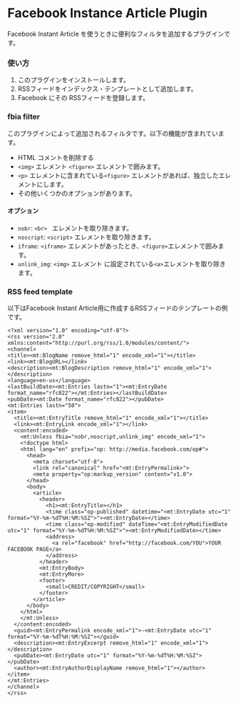 Facebook Instance Article Plugin
==========
Facebook Instant Article を使うときに便利なフィルタを追加するプラグインです。

### 使い方
1. このプラグインをインストールします。
2. RSSフィードをインデックス・テンプレートとして追加します。
3. Facebook にその RSSフィードを登録します。

### fbia filter

このプラグインによって追加されるフィルタです。以下の機能が含まれています。

* HTML コメントを削除する
* `<img>` エレメント `<figure>` エレメントで囲みます。
* `<p>` エレメントに含まれている`<figure>` エレメントがあれば、独立したエレメントにします。
* その他いくつかのオプションがあります。

#### オプション

* `nobr`: `<br> ` エレメントを取り除きます。
* `noscript`: `<script>` エレメントを取り除きます。
* `iframe`: `<iframe>` エレメントがあったとき、`<figure>`エレメントで囲みます。
* `unlink_img`: `<img>` エレメント	に設定されている`<a>`エレメントを取り除きます。

### RSS feed template

以下はFacebook Instant Article用に作成するRSSフィードのテンプレートの例です。

```
<?xml version="1.0" encoding="utf-8"?>
<rss version="2.0" xmlns:content="http://purl.org/rss/1.0/modules/content/">
<channel>
<title><mt:BlogName remove_html="1" encode_xml="1"></title>
<link><mt:BlogURL></link>
<description><mt:BlogDescription remove_html="1" encode_xml="1"></description>
<language>en-us</language>
<lastBuildDate><mt:Entries lastn="1"><mt:EntryDate format_name="rfc822"></mt:Entries></lastBuildDate>
<pubDate><mt:Date format_name="rfc822"></pubDate>
<mt:Entries lastn="50">
<item>
  <title><mt:EntryTitle remove_html="1" encode_xml="1"></title>
  <link><mt:EntryLink encode_xml="1"></link>
  <content:encoded>
    <mt:Unless fbia="nobr,noscript,unlink_img" encode_xml="1">
    <!doctype html>
    <html lang="en" prefix="op: http://media.facebook.com/op#">
      <head>
        <meta charset="utf-8">
        <link rel="canonical" href="<mt:EntryPermalink>">
        <meta property="op:markup_version" content="v1.0">
      </head>
      <body>
        <article>
          <header>
            <h1><mt:EntryTitle></h1>
            <time class="op-published" datetime="<mt:EntryDate utc="1" format="%Y-%m-%dT%H:%M:%SZ">"><mt:EntryDate></time>
            <time class="op-modified" dateTime="<mt:EntryModifiedDate utc="1" format="%Y-%m-%dT%H:%M:%SZ">"><mt:EntryModifiedDate></time>
            <address>
              <a rel="facebook" href="http://facebook.com/YOU">YOUR FACEBOOK PAGE</a>
            </address>
          </header>
          <mt:EntryBody>
          <mt:EntryMore>
          <footer>
            <small>CREDIT/COPYRIGHT</small>
          </footer>
        </article>
      </body>
    </html>
    </mt:Unless>
  </content:encoded>
  <guid><mt:EntryPermalink encode_xml="1">-<mt:EntryDate utc="1" format="%Y-%m-%dT%H:%M:%SZ"></guid>
  <description><mt:EntryExcerpt remove_html="1" encode_xml="1"></description>
  <pubDate><mt:EntryDate utc="1" format="%Y-%m-%dT%H:%M:%SZ"></pubDate>
  <author><mt:EntryAuthorDisplayName remove_html="1"></author>
</item>
</mt:Entries>
</channel>
</rss>
```


